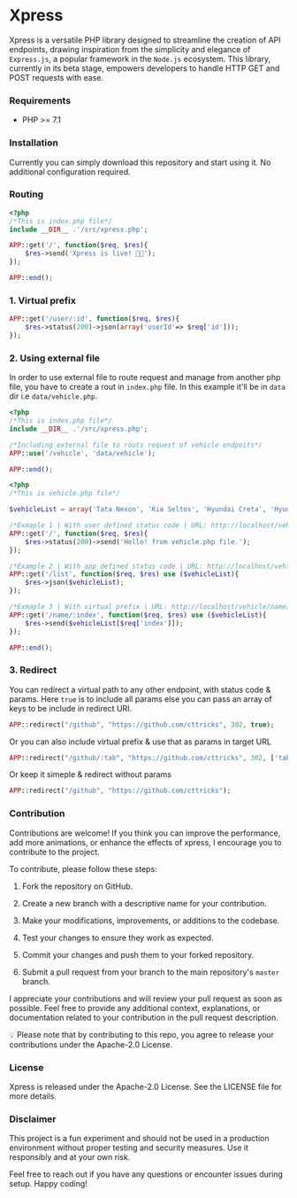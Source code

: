 # Xpress
Xpress is a versatile PHP library designed to streamline the creation of API endpoints, drawing inspiration from the simplicity and elegance of `Express.js`, a popular framework in the `Node.js` ecosystem. This library, currently in its beta stage, empowers developers to handle HTTP GET and POST requests with ease.

### Requirements
- PHP >= 7.1

### Installation
Currently you can simply download this repository and start using it. No additional configuration required.

### Routing

```php
<?php
/*This is index.php file*/
include __DIR__ .'/src/xpress.php';

APP::get('/', function($req, $res){
    $res->send('Xpress is live! 🥳🥳');
});

APP::end();
```
### 1. Virtual prefix

```php
APP::get('/user/:id', function($req, $res){
    $res->status(200)->json(array('userId'=> $req['id']));
});
```

### 2. Using external file
In order to use external file to route request and manage from another php file, you have to create a rout in `index.php` file. In this example it'll be in `data` dir i.e `data/vehicle.php`.
```php
<?php
/*This is index.php file*/
include __DIR__ .'/src/xpress.php';

/*Including external file to routs request of vehicle endpoits*/
APP::use('/vehicle', 'data/vehicle');

APP::end();
```

```php
<?php
/*This is vehicle.php file*/

$vehicleList = array('Tata Nexon', 'Kia Seltos', 'Hyundai Creta', 'Hyundai Exter', 'Mahindra Thar');

/*Exmaple 1 | With user defined status code | URL: http://localhost/vehicle*/
APP::get('/', function($req, $res){
    $res->status(200)->send('Hello! from vehicle.php file.');
});

/*Example 2 | With app defined status code | URL: http://localhost/vehicle/list*/
APP::get('/list', function($req, $res) use ($vehicleList){
    $res->json($vehicleList);
});

/*Exmaple 3 | With virtual prefix | URL: http://localhost/vehicle/name/1*/
APP::get('/name/:index', function($req, $res) use ($vehicleList){
    $res->send($vehicleList[$req['index']]);
});

APP::end();
```
### 3. Redirect
You can redirect a virtual path to any other endpoint, with status code & params. Here `true` is to include all params else you can pass an array of keys to be include in redirect URI. 

```php
APP::redirect("/github", "https://github.com/cttricks", 302, true);
```
Or you can also include virtual prefix & use that as params in target URL
```php
APP::redirect("/github/:tab", "https://github.com/cttricks", 302, ['tab']);
```
Or keep it simeple & redirect without params
```php
APP::redirect("/github", "https://github.com/cttricks");
```
### Contribution

Contributions are welcome! If you think you can improve the performance, add more animations, or enhance the effects of xpress, I encourage you to contribute to the project.

To contribute, please follow these steps:

1. Fork the repository on GitHub.

2. Create a new branch with a descriptive name for your contribution.

3. Make your modifications, improvements, or additions to the codebase.

4. Test your changes to ensure they work as expected.

5. Commit your changes and push them to your forked repository.

6. Submit a pull request from your branch to the main repository's `master` branch.

I appreciate your contributions and will review your pull request as soon as possible. Feel free to provide any additional context, explanations, or documentation related to your contribution in the pull request description.

💡 Please note that by contributing to this repo, you agree to release your contributions under the Apache-2.0 License.

### License
Xpress is released under the Apache-2.0 License. See the LICENSE file for more details.

### Disclaimer

This project is a fun experiment and should not be used in a production environment without proper testing and security measures. Use it responsibly and at your own risk.

Feel free to reach out if you have any questions or encounter issues during setup. Happy coding!

